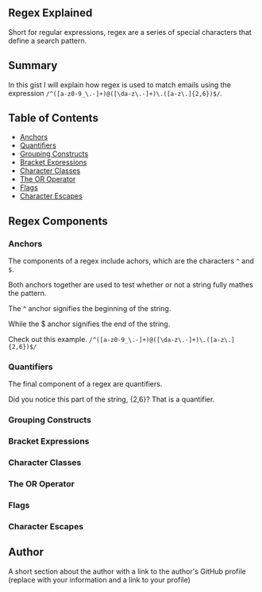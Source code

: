 ## Regex Explained

Short for regular expressions, regex are a series of special characters that define a search pattern. 

## Summary

In this gist I will explain how regex is used to match emails using the expression `/^([a-z0-9_\.-]+)@([\da-z\.-]+)\.([a-z\.]{2,6})$/`.
<!-- Briefly summarize the regex you will be describing and what you will explain. Include a code snippet of the regex. Replace this text with your summary.
 -->
## Table of Contents

- [Anchors](#anchors)
- [Quantifiers](#quantifiers)
- [Grouping Constructs](#grouping-constructs)
- [Bracket Expressions](#bracket-expressions)
- [Character Classes](#character-classes)
- [The OR Operator](#the-or-operator)
- [Flags](#flags)
- [Character Escapes](#character-escapes)

## Regex Components

### Anchors

The components of a regex include achors, which are the characters `^` and `$`. 

Both anchors together are used to test whether or not a string fully mathes the pattern.

The ^ anchor signifies the beginning of the string.

While the $ anchor signifies the end of the string.

Check out this example.
`/^([a-z0-9_\.-]+)@([\da-z\.-]+)\.([a-z\.]{2,6})$/`

### Quantifiers

The final component of a regex are quantifiers.

Did you notice this part of the string, {2,6}? That is a quantifier. 

### Grouping Constructs

### Bracket Expressions

### Character Classes

### The OR Operator

### Flags

### Character Escapes

## Author

A short section about the author with a link to the author's GitHub profile (replace with your information and a link to your profile)
